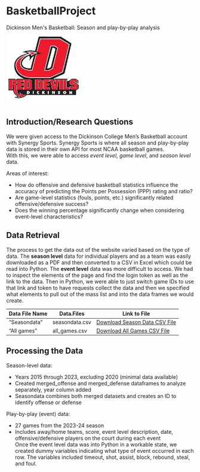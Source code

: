 # BasketballProject


Dickinson Men's Basketball: Season and play-by-play analysis <br>
![Dickinson Athletics logo](dickinsonathleticsimage.jpeg) <br>

## Introduction/Research Questions
We were given access to the Dickinson College Men’s Basketball account with Synergy Sports. Synergy Sports is where all season and play-by-play data is stored in their own API for most NCAA basketball games.​<br>
With this, we were able to access *event level*, *game level*, and *season level* data. <br>

Areas of interest:
- How do offensive and defensive basketball statistics influence the accuracy of predicting the Points per Possession (PPP) rating and ratio?
- Are game-level statistics (fouls, points, etc.) significantly related offensive/defensive success?
- Does the winning percentage significantly change when considering event-level characteristics?


## Data Retrieval
The process to get the data out of the website varied based on the type of data. The **season level** data for individual players and as a team was easily downloaded as a PDF and then converted to a CSV in Excel which could be read into Python. The **event level** data was more difficult to access. We had to inspect the elements of the page and find the login token as well as the link to the data. Then in Python, we were able to just switch game IDs to use that link and token to have requests collect the data and then we specified what elements to pull out of the mass list and into the data frames we would create. 


| Data File Name  | Data.Files | Link to File |
| -- | -- | -- | 
| “Seasondata” | seasondata.csv | <a href="seasondata copy.csv">Download Season Data CSV File</a> |
| “All games” | all_games.csv | <a href="all_games copy.csv">Download All Games CSV File</a> |



## Processing the Data
Season-level data:​
- Years 2015 through 2023, excluding 2020 (minimal data available)​ <br>
- Created merged_offense and merged_defense dataframes to analyze separately, year column added​ <br>
- Seasondata combines both merged datasets and creates an ID to identify offense or defense <br>

Play-by-play (event) data:​
- 27 games from the 2023-24 season​ <br>
- Includes away/home teams, score, event level description, date, offensive/defensive players on the court during each event <br>
Once the event level data was into Python in a workable state, we created dummy variables indicating what type of event occurred in each row. The variables included timeout, shot, assist, block, rebound, steal, and foul.  



